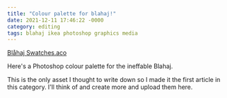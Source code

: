 ```yaml
---
title: "Colour palette for blahaj!"
date: 2021-12-11 17:46:22 -0000
category: editing
tags: blahaj ikea photoshop graphics media
---
```


[Blåhaj Swatches.aco](/assets/editing/Blåhaj_Swatches.aco)

Here's a Photoshop colour palette for the ineffable Blahaj.

This is the only asset I  thought to write down so I made it the first article in this category. I'll think of and create more and upload them here.
